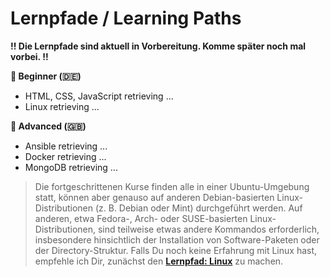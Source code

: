 # Lernpfade / Learning Paths

**!! Die Lernpfade sind aktuell in Vorbereitung. Komme später noch mal vorbei. !!** <br>

**🐥 Beginner (🇩🇪)**
- HTML, CSS, JavaScript retrieving ...
- Linux retrieving ...

**🦅 Advanced (🇬🇧)**
- Ansible retrieving ...
- Docker retrieving ...
- MongoDB retrieving ...

> Die fortgeschrittenen Kurse finden alle in einer Ubuntu-Umgebung statt, können aber genauso auf anderen Debian-basierten Linux-Distributionen (z. B. Debian oder Mint) durchgeführt werden. Auf anderen, etwa Fedora-, Arch- oder SUSE-basierten Linux-Distributionen, sind teilweise etwas andere Kommandos erforderlich, insbesondere hinsichtlich der Installation von Software-Paketen oder der Directory-Struktur. Falls Du noch keine Erfahrung mit Linux hast, empfehle ich Dir, zunächst den [**Lernpfad: Linux**](https://github.com/tims-computer-academy/linux) zu machen.<br>
